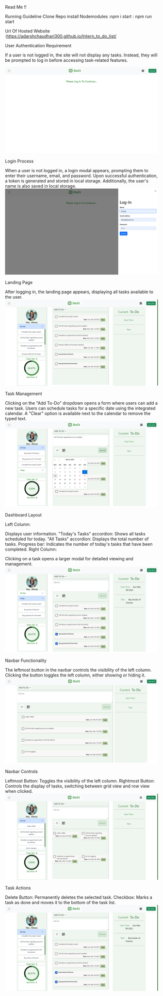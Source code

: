 Read Me !!

Running Guideline
Clone Repo
install Nodemodules :npm i
start : npm run start

Url Of Hosted Website :https://adarshchaudhari300.github.io/Intern_to_do_list/

User Authentication Requirement

If a user is not logged in, the site will not display any tasks. Instead, they will be prompted to log in before accessing task-related features.

![alt text](<Screenshot 2025-03-09 130821-1.png>)

Login Process

When a user is not logged in, a login modal appears, prompting them to enter their username, email, and password. Upon successful authentication, a token is generated and stored in local storage. Additionally, the user's name is also saved in local storage.
![alt text](<Screenshot (30).png>)

Landing Page

After logging in, the landing page appears, displaying all tasks available to the user.
![alt text](<Screenshot (31).png>)

Task Management

Clicking on the "Add To-Do" dropdown opens a form where users can add a new task.
Users can schedule tasks for a specific date using the integrated calendar.
A "Clear" option is available next to the calendar to remove the typed text.
![alt text](<Screenshot (26).png>)

Dashboard Layout

Left Column:

Displays user information.
"Today's Tasks" accordion: Shows all tasks scheduled for today.
"All Tasks" accordion: Displays the total number of tasks.
Progress bar: Indicates the number of today's tasks that have been completed.
Right Column:

Clicking on a task opens a larger modal for detailed viewing and management.
![alt text](<Screenshot (27).png>)

Navbar Functionality

The leftmost button in the navbar controls the visibility of the left column.
Clicking the button toggles the left column, either showing or hiding it.
![alt text](<Screenshot (35).png>)

Navbar Controls

Leftmost Button: Toggles the visibility of the left column.
Rightmost Button: Controls the display of tasks, switching between grid view and row view when clicked.
![alt text](<Screenshot (33).png>)

Task Actions

Delete Button: Permanently deletes the selected task.
Checkbox: Marks a task as done and moves it to the bottom of the task list.
![alt text](<Screenshot (28).png>)



